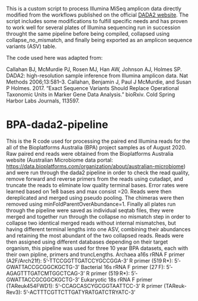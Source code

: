 This is a custom script to process Illumina MiSeq amplicon data directly modified from the workflows published on the official 
[DADA2 website](https://benjjneb.github.io/dada2/index.html).
The script includes some modifications to fulfill specific needs and has proven to work well for several plates of Illumina sequencing run in succession throught the same pipeline before being compiled, collapsed using collapse_no_mismatch, and finally being exported as an amplicon sequence variants (ASV) table.

The code used here was adapted from:

Callahan BJ, McMurdie PJ, Rosen MJ, Han AW, Johnson AJ, Holmes SP. DADA2: high-resolution sample inference from Illumina amplicon data. Nat Methods 2006;13:581–3.
Callahan, Benjamin J, Paul J McMurdie, and Susan P Holmes. 2017. “Exact Sequence Variants Should Replace Operational Taxonomic Units in Marker Gene Data Analysis.” bioRxiv. Cold Spring Harbor Labs Journals, 113597.

# BPA-dada2-pipeline
This is the R code used for processing the paired end Illumina reads for the all of the Bioplatforms Australia (BPA) project samples as of August 2020. Raw paired end reads were obtained from the Bioplatforms Australia website (Australian Microbiome data portal: https://data.bioplatforms.com/organization/about/australian-microbiome) and were run through the dada2 pipeline in order to check the read quality, remove forward and reverse primers from the reads using cutadapt, and truncate the reads to eliminate low quality terminal bases. Error rates were learned based on 1e8 bases and max consist =20. Reads were then dereplicated and merged using pseudo pooling. The chimeras were then removed using minFoldParentOverAbundance=1. Finally all plates run through the pipeline were saved as individual seqtab files, they were merged and together run through the collapse no mismatch step in order to collapse two identical merged reads without internal mismatches, but having different terminal lengths into one ASV, combining their abundances and retaining the most abundant of the two collapsed reads. Reads were then assigned using different databases depending on their target organism, this pipeline was used for three 10 year BPA datasets, each with their own pipline, primers and truncLengths. Archaea a16s rRNA F primer (A2F/Arch21f): 5’-TTCCGGTTGATCCYGCCGGA-3’ R primer (519 R*): 5’-GWATTACCGCGGCKGCTG-3’ Bacterial 16s rRNA F primer (27 F): 5’-AGAGTTTGATCMTGGCTCAG-3’ R primer (519 R*): 5’-GWATTACCGCGGCKGCTG-3’ Eukaryotic 18s rRNA F primer (TAReuk454FWD1): 5’-CCAGCASCYGCGGTAATTCC-3’ R primer (TAReuk-Rev3): 5’-ACTTTCGTTCTTGATYRATGATCTRYATC-3’
